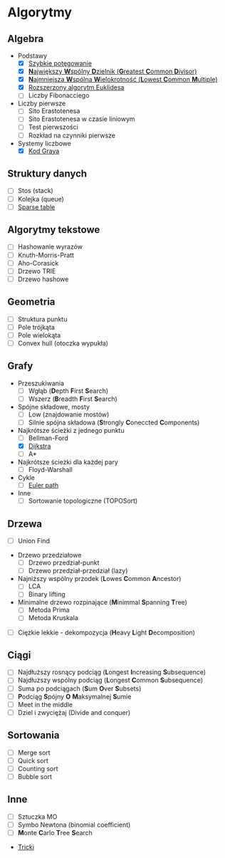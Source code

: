 # Algorytmy

## Algebra
* Podstawy
	* [x] [Szybkie potęgowanie](Algorytmy/Algebra/Podstawy/Szybkie_potegowanie)
	* [x] [**N**ajwiększy **W**spólny **D**zielnik (**G**reatest **C**ommon **D**ivisor)](Algorytmy/Algebra/Podstawy/Najwiekszy_Wspolny_Dzielnik)
	* [x] [**N**ajmniejsza **W**spólna **W**ielokrotność (**L**owest **C**ommon **M**ultiple)](Algorytmy/Algebra/Podstawy/Najmniejsza_Wspolna_Wielokrotnosc)
	* [x] [Rozszerzony algorytm Euklidesa](Algorytmy/Algebra/Podstawy/Rozszerzony_algorytm_Euklidesa)
	* [ ] Liczby Fibonacciego
* Liczby pierwsze
	* [ ] Sito Erastotenesa
	* [ ] Sito Erastotenesa w czasie liniowym
	* [ ] Test pierwszości
	* [ ] Rozkład na czynniki pierwsze
* Systemy liczbowe
	* [x] [Kod Graya](Algorytmy/Algebra/Systemy_liczbowe/Kod_Graya)

## Struktury danych
* [ ] Stos (stack)
* [ ] Kolejka (queue)
* [ ] [Sparse table](Algorytmy/Struktury_danych/Sparse_table)

## Algorytmy tekstowe
* [ ] Hashowanie wyrazów
* [ ] Knuth-Morris-Pratt
* [ ] Aho-Corasick
* [ ] Drzewo TRIE
* [ ] Drzewo hashowe

## Geometria
* [ ] Struktura punktu
* [ ] Pole trójkąta
* [ ] Pole wielokąta
* [ ] Convex hull (otoczka wypukła)

## Grafy
* Przeszukiwania
	* [ ] Wgłąb (**D**epth **F**irst **S**earch)
	* [ ] Wszerz (**B**readth **F**irst **S**earch)
* Spójne składowe, mosty
	* [ ] Low (znajdowanie mostów)
	* [ ] Silnie spójna składowa (**S**trongly **C**oneccted **C**omponents)
* Najkrótsze ścieżki z jednego punktu
	* [ ] Bellman-Ford
	* [x] [Dijkstra](Algorytmy/Grafy/Najkr_sciezki_z_jednego_pkt/Dijkstra)
	* [ ] A*
* Najkrótsze ścieżki dla każdej pary
	* [ ] Floyd-Warshall
* Cykle
	* [ ] [Euler path](Algorytmy/Grafy/Cykle/Euler_path)
* Inne
	* [ ] Sortowanie topologiczne (TOPOSort)

## Drzewa
* [ ] Union Find
* Drzewo przedziałowe
	* [ ] Drzewo przedział-punkt
	* [ ] Drzewo przedział-przedział (lazy)
* Najniższy wspólny przodek (**L**owes **C**ommon **A**ncestor)
	* [ ] LCA
	* [ ] Binary lifting
* Minimalne drzewo rozpinające (**M**inimmal **S**panning **T**ree)
	* [ ] Metoda Prima
	* [ ] Metoda Kruskala
* [ ] Ciężkie lekkie - dekompozycja (**H**eavy **L**ight **D**ecomposition)

## Ciągi
* [ ] Najdłuższy rosnący podciąg (**L**ongest **I**ncreasing **S**ubsequence)
* [ ] Najdłuższy wspólny podciąg (**L**ongest **C**ommon **S**ubsequence)
* [ ] Suma po podciągach (**S**um **O**ver **S**ubsets)
* [ ] **P**odciąg **S**pójny **O** **M**aksymalnej **S**umie
* [ ] Meet in the middle
* [ ] Dziel i zwyciężaj (Divide and conquer)

## Sortowania
* [ ] Merge sort
* [ ] Quick sort
* [ ] Counting sort
* [ ] Bubble sort

## Inne
* [ ] Sztuczka MO
* [ ] Symbo Newtona (binomial coefficient)
* [ ] **M**onte **C**arlo **T**ree **S**earch
* [Tricki](Algorytmy/Inne/Tricki)
